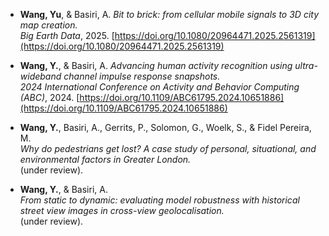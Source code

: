 
* **Wang, Yu**, & Basiri, A. *Bit to brick: from cellular mobile signals to 3D city map creation.*  
  *Big Earth Data*, 2025. [https://doi.org/10.1080/20964471.2025.2561319](https://doi.org/10.1080/20964471.2025.2561319)

* **Wang, Y.**, & Basiri, A. *Advancing human activity recognition using ultra-wideband channel impulse response snapshots.*  
  *2024 International Conference on Activity and Behavior Computing (ABC)*, 2024. [https://doi.org/10.1109/ABC61795.2024.10651886](https://doi.org/10.1109/ABC61795.2024.10651886)

* **Wang, Y.**, Basiri, A., Gerrits, P., Solomon, G., Woelk, S., & Fidel Pereira, M.  
  *Why do pedestrians get lost? A case study of personal, situational, and environmental factors in Greater London.*  
  (under review).

* **Wang, Y.**, & Basiri, A.  
  *From static to dynamic: evaluating model robustness with historical street view images in cross-view geolocalisation.*  
  (under review).
